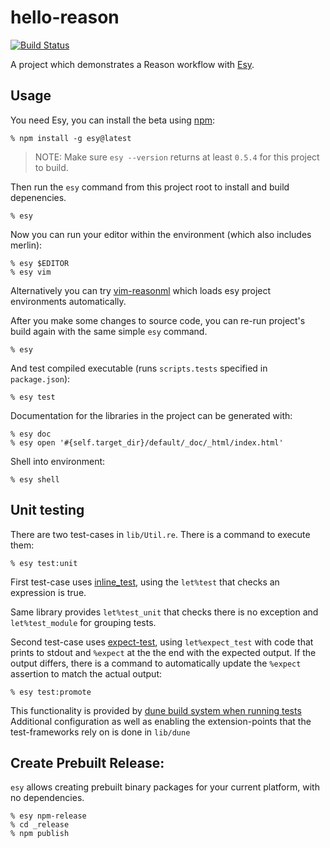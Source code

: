 # hello-reason

[![Build Status](https://dev.azure.com/esy-ocaml/esy-ocaml/_apis/build/status/esy-ocaml.hello-reason?branchName=master)](https://dev.azure.com/esy-ocaml/esy-ocaml/_build/latest?definitionId=1?branchName=master)

A project which demonstrates a Reason workflow with [Esy][].

[Esy]: https://github.com/esy-ocaml/esy


## Usage

You need Esy, you can install the beta using [npm](https://npmjs.com):

    % npm install -g esy@latest

> NOTE: Make sure `esy --version` returns at least `0.5.4` for this project to build.

Then run the `esy` command from this project root to install and build depenencies.

    % esy

Now you can run your editor within the environment (which also includes merlin):

    % esy $EDITOR
    % esy vim

Alternatively you can try [vim-reasonml](https://github.com/jordwalke/vim-reasonml)
which loads esy project environments automatically.

After you make some changes to source code, you can re-run project's build
again with the same simple `esy` command.

    % esy

And test compiled executable (runs `scripts.tests` specified in
`package.json`):

    % esy test

Documentation for the libraries in the project can be generated with:

    % esy doc
    % esy open '#{self.target_dir}/default/_doc/_html/index.html'

Shell into environment:

    % esy shell

## Unit testing

There are two test-cases in `lib/Util.re`. There is a command to execute them:

    % esy test:unit

First test-case uses [inline_test](https://github.com/janestreet/ppx_inline_test),
using the `let%test` that checks an expression is true.

Same library provides `let%test_unit` that checks there is no exception and `let%test_module` for grouping tests.

Second test-case uses [expect-test](https://github.com/janestreet/ppx_expect),
using `let%expect_test` with code that prints to stdout and `%expect` at the the end with the expected output.
If the output differs, there is a command to automatically update the `%expect` assertion to match the actual output:

    % esy test:promote

This functionality is provided by [dune build system when running tests](https://dune.readthedocs.io/en/latest/tests.html)
Additional configuration as well as enabling the extension-points that the test-frameworks rely on is done in `lib/dune`

## Create Prebuilt Release:

`esy` allows creating prebuilt binary packages for your current platform, with
no dependencies.

    % esy npm-release
    % cd _release
    % npm publish
